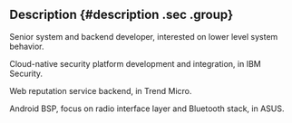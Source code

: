 ## Description {#description .sec .group}

Senior system and backend developer, interested on lower level system behavior.

Cloud-native security platform development and integration, in IBM Security.

Web reputation service backend, in Trend Micro.

Android BSP, focus on radio interface layer and Bluetooth stack, in ASUS.


